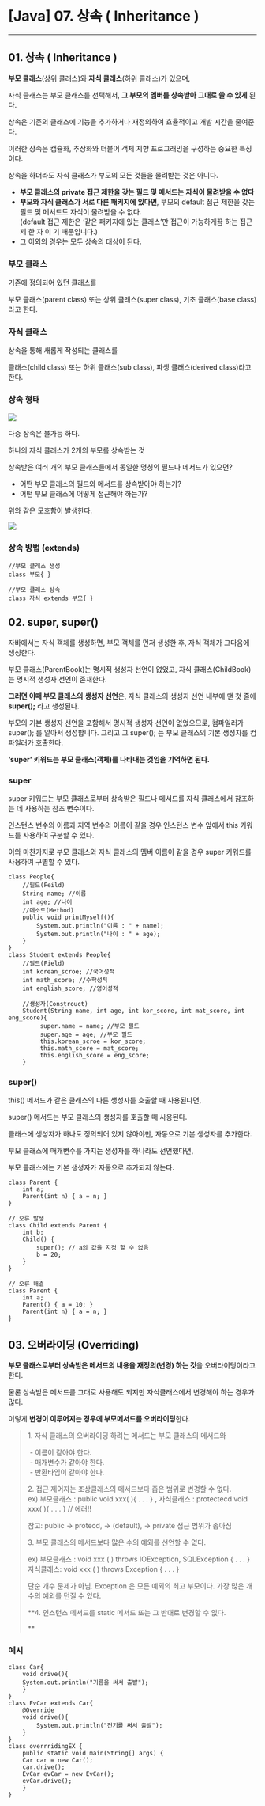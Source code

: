 # \[Java\] 07. 상속 ( Inheritance )

---


## 01\. 상속 ( Inheritance )

**부모 클래스**(상위 클래스)와 **자식 클래스**(하위 클래스)가 있으며,

자식 클래스는 부모 클래스를 선택해서, **그 부모의 멤버를 상속받아 그대로 쓸 수 있게** 된다.

상속은 기존의 클래스에 기능을 추가하거나 재정의하여 효율적이고 개발 시간을 줄여준다.

이러한 상속은 캡슐화, 추상화와 더불어 객체 지향 프로그래밍을 구성하는 중요한 특징이다.

상속을 하더라도 자식 클래스가 부모의 모든 것들을 물려받는 것은 아니다.

-   **부모 클래스의 private 접근 제한을 갖는 필드 및 메서드는** **자식이 물려받을 수 없다**
-   **부모와 자식 클래스가 서로 다른 패키지에 있다면**, 부모의 default 접근 제한을 갖는 필드 및 메서드도 자식이 물려받을 수 없다.  
    (default 접근 제한은 ‘같은 패키지에 있는 클래스’만 접근이 가능하게끔 하는 접근 제 한 자 이 기 때문입니다.)
-   그 이외의 경우는 모두 상속의 대상이 된다.

### 부모 클래스

기존에 정의되어 있던 클래스를

부모 클래스(parent class) 또는 상위 클래스(super class), 기초 클래스(base class)라고 한다.  
  

### 자식 클래스

상속을 통해 새롭게 작성되는 클래스를

클래스(child class) 또는 하위 클래스(sub class), 파생 클래스(derived class)라고 한다.  
  
  
  

### 상속 형태

![](https://i.imgur.com/CRK7yOc.png)

다중 상속은 불가능 하다.

하나의 자식 클래스가 2개의 부모를 상속받는 것

상속받은 여러 개의 부모 클래스들에서 동일한 명칭의 필드나 메서드가 있으면?

-   어떤 부모 클래스의 필드와 메서드를 상속받아야 하는가?
-   어떤 부모 클래스에 어떻게 접근해야 하는가?

위와 같은 모호함이 발생한다.

![](https://i.imgur.com/pwLUcLM.png)

  
  

### 상속 방법 (extends)

```
//부모 클래스 생성 
class 부모{ } 

//부모 클래스 상속 
class 자식 extends 부모{ }
```

  
  
  

## 02\. super, super()

자바에서는 자식 객체를 생성하면, 부모 객체를 먼저 생성한 후, 자식 객체가 그다음에 생성한다.

부모 클래스(ParentBook)는 명시적 생성자 선언이 없었고, 자식 클래스(ChildBook)는 명시적 생성자 선언이 존재한다.

**그러면 이때 부모 클래스의 생성자 선언**은, 자식 클래스의 생성자 선언 내부에 맨 첫 줄에 **super();** 라고 생성된다.

부모의 기본 생성자 선언을 포함해서 명시적 생성자 선언이 없었으므로, 컴파일러가 super(); 를 알아서 생성합니다. 그리고 그 super(); 는 부모 클래스의 기본 생성자를 컴파일러가 호출한다.

**‘super’ 키워드는 부모 클래스(객체)를 나타내는 것임을 기억하면 된다.**

### super

super 키워드는 부모 클래스로부터 상속받은 필드나 메서드를 자식 클래스에서 참조하는 데 사용하는 참조 변수이다.

인스턴스 변수의 이름과 지역 변수의 이름이 같을 경우 인스턴스 변수 앞에서 this 키워드를 사용하여 구분할 수 있다.

이와 마찬가지로 부모 클래스와 자식 클래스의 멤버 이름이 같을 경우 super 키워드를 사용하여 구별할 수 있다.

```
class People{
    //필드(Feild) 
    String name; //이름 
    int age; //나이
    //메소드(Method) 
    public void printMyself(){ 
        System.out.println("이름 : " + name); 
        System.out.println("나이 : " + age); 
    }
} 
class Student extends People{ 
    //필드(Field) 
    int korean_scroe; //국어성적 
    int math_score; //수학성적 
    int english_score; //영어성적 

    //생성자(Constrouct) 
    Student(String name, int age, int kor_score, int mat_score, int eng_score){
         super.name = name; //부모 필드 
         super.age = age; //부모 필드 
         this.korean_scroe = kor_score; 
         this.math_score = mat_score; 
         this.english_score = eng_score; 
    }
```

### super()

this() 메서드가 같은 클래스의 다른 생성자를 호출할 때 사용된다면,

super() 메서드는 부모 클래스의 생성자를 호출할 때 사용된다.

클래스에 생성자가 하나도 정의되어 있지 않아야만, 자동으로 기본 생성자를 추가한다.

부모 클래스에 매개변수를 가지는 생성자를 하나라도 선언했다면,

부모 클래스에는 기본 생성자가 자동으로 추가되지 않는다.

```
class Parent {
    int a;
    Parent(int n) { a = n; }
}

// 오류 발생
class Child extends Parent {
    int b;
    Child() {
        super(); // a의 값을 지정 할 수 없음
        b = 20;
    }
}

// 오류 해결
class Parent {
    int a;
    Parent() { a = 10; }
    Parent(int n) { a = n; }
}
```

  
  

## 03\. 오버라이딩 (Overriding)

**부모 클래스로부터 상속받은 메서드의 내용을 재정의(변경) 하는 것**을 오버라이딩이라고 한다.

물론 상속받은 메서드를 그대로 사용해도 되지만 자식클래스에서 변경해야 하는 경우가 많다.

이렇게 **변경이 이루어지는 경우에 부모메서드를 오버라이딩**한다.

> 1\. 자식 클래스의 오버라이딩 하려는 메서드는 부모 클래스의 메서드와  
>   
>  - 이름이 같아야 한다.  
>  - 매개변수가 같아야 한다.  
>  - 반환타입이 같아야 한다.   
>   
>   
> 2\. 접근 제어자는 조상클래스의 메서드보다 좁은 범위로 변경할 수 없다.  
> ex) 부모클래스 : public void xxx( ){ . . . } , 자식클래스 : protectecd void xxx( ){ . . . } // 에러!!
> 
> 참고: public -> protecd, -> (default), -> private 접근 범위가 좁아짐  
>   
>   
> 3\. 부모 클래스의 메서드보다 많은 수의 예외를 선언할 수 없다.  
>   
> ex) 부모클래스 : void xxx ( ) throws IOException, SQLException { . . . }  
> 자식클래스: void xxx ( ) throws Exception { . . . }  
>   
> 단순 개수 문제가 아님. Exception 은 모든 예외의 최고 부모이다. 가장 많은 개수의 예외를 던질 수 있다.  
>   
>   
> 
> **4\. 인스턴스 메서드를 static 메서드 또는 그 반대로 변경할 수 없다.  
>   
> **

### 예시

```
class Car{
    void drive(){ 
    System.out.println("기름을 써서 출발"); 
    } 
}
class EvCar extends Car{ 
    @Override 
    void drive(){ 
        System.out.println("전기를 써서 출발"); 
    } 
} 
class overrridingEX { 
    public static void main(String[] args) { 
    Car car = new Car(); 
    car.drive(); 
    EvCar evCar = new EvCar(); 
    evCar.drive(); 
    }     
}
```